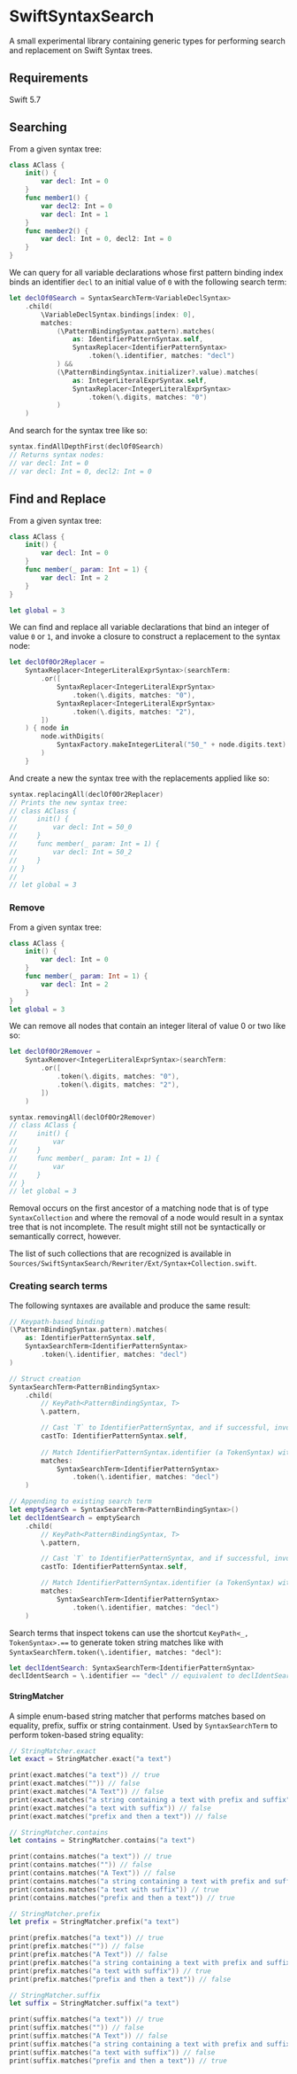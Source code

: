 # SwiftSyntaxSearch

A small experimental library containing generic types for performing search and replacement on Swift Syntax trees.

## Requirements

Swift 5.7

## Searching

From a given syntax tree:

```swift
class AClass {
    init() {
        var decl: Int = 0
    }
    func member1() {
        var decl2: Int = 0
        var decl: Int = 1
    }
    func member2() {
        var decl: Int = 0, decl2: Int = 0
    }
}
```

We can query for all variable declarations whose first pattern binding index binds an identifier `decl` to an initial value of `0` with the following search term:

```swift
let declOf0Search = SyntaxSearchTerm<VariableDeclSyntax>
    .child(
        \VariableDeclSyntax.bindings[index: 0],
        matches:
            (\PatternBindingSyntax.pattern).matches(
                as: IdentifierPatternSyntax.self,
                SyntaxReplacer<IdentifierPatternSyntax>
                    .token(\.identifier, matches: "decl")
            ) &&
            (\PatternBindingSyntax.initializer?.value).matches(
                as: IntegerLiteralExprSyntax.self,
                SyntaxReplacer<IntegerLiteralExprSyntax>
                    .token(\.digits, matches: "0")
            )
    )
```

And search for the syntax tree like so:

```swift
syntax.findAllDepthFirst(declOf0Search)
// Returns syntax nodes:
// var decl: Int = 0
// var decl: Int = 0, decl2: Int = 0
```

## Find and Replace

From a given syntax tree:

```swift
class AClass {
    init() {
        var decl: Int = 0
    }
    func member(_ param: Int = 1) {
        var decl: Int = 2
    }
}

let global = 3
```

We can find and replace all variable declarations that bind an integer of value `0` or `1`, and invoke a closure to construct a replacement to the syntax node:

```swift
let declOf0Or2Replacer =
    SyntaxReplacer<IntegerLiteralExprSyntax>(searchTerm:
        .or([
            SyntaxReplacer<IntegerLiteralExprSyntax>
                .token(\.digits, matches: "0"),
            SyntaxReplacer<IntegerLiteralExprSyntax>
                .token(\.digits, matches: "2"),
        ])
    ) { node in
        node.withDigits(
            SyntaxFactory.makeIntegerLiteral("50_" + node.digits.text)
        )
    }
```

And create a new the syntax tree with the replacements applied like so:

```swift
syntax.replacingAll(declOf0Or2Replacer)
// Prints the new syntax tree:
// class AClass {
//     init() {
//         var decl: Int = 50_0
//     }
//     func member(_ param: Int = 1) {
//         var decl: Int = 50_2
//     }
// }
// 
// let global = 3
```

### Remove

From a given syntax tree:

```swift
class AClass {
    init() {
        var decl: Int = 0
    }
    func member(_ param: Int = 1) {
        var decl: Int = 2
    }
}
let global = 3
```

We can remove all nodes that contain an integer literal of value 0 or two like so:

```swift
let declOf0Or2Remover =
    SyntaxRemover<IntegerLiteralExprSyntax>(searchTerm:
        .or([
            .token(\.digits, matches: "0"),
            .token(\.digits, matches: "2"),
        ])
    )
```

```swift
syntax.removingAll(declOf0Or2Remover)
// class AClass {
//     init() {
//         var 
//     }
//     func member(_ param: Int = 1) {
//         var 
//     }
// }
// let global = 3
```

Removal occurs on the first ancestor of a matching node that is of type `SyntaxCollection` and where the removal of a node would result in a syntax tree that is not incomplete. The result might still not be syntactically or semantically correct, however.

The list of such collections that are recognized is available in `Sources/SwiftSyntaxSearch/Rewriter/Ext/Syntax+Collection.swift`.

### Creating search terms

The following syntaxes are available and produce the same result:

```swift
// Keypath-based binding
(\PatternBindingSyntax.pattern).matches(
    as: IdentifierPatternSyntax.self,
    SyntaxSearchTerm<IdentifierPatternSyntax>
        .token(\.identifier, matches: "decl")
)

// Struct creation
SyntaxSearchTerm<PatternBindingSyntax>
    .child(
        // KeyPath<PatternBindingSyntax, T>
        \.pattern,

        // Cast `T` to IdentifierPatternSyntax, and if successful, invokes the matcher, otherwise matching fails.
        castTo: IdentifierPatternSyntax.self,
        
        // Match IdentifierPatternSyntax.identifier (a TokenSyntax) with a given StringMatcher (string literals match with `==`)
        matches:
            SyntaxSearchTerm<IdentifierPatternSyntax>
                .token(\.identifier, matches: "decl")
    )

// Appending to existing search term
let emptySearch = SyntaxSearchTerm<PatternBindingSyntax>()
let declIdentSearch = emptySearch
    .child(
        // KeyPath<PatternBindingSyntax, T>
        \.pattern,

        // Cast `T` to IdentifierPatternSyntax, and if successful, invokes the matcher, otherwise matching fails.
        castTo: IdentifierPatternSyntax.self,

        // Match IdentifierPatternSyntax.identifier (a TokenSyntax) with a given StringMatcher (string literals match with `==`)
        matches:
            SyntaxSearchTerm<IdentifierPatternSyntax>
                .token(\.identifier, matches: "decl")
    )
```

Search terms that inspect tokens can use the shortcut `KeyPath<_, TokenSyntax>.==` to generate token string matches like with `SyntaxSearchTerm.token(\.identifier, matches: "decl")`:

```swift
let declIdentSearch: SyntaxSearchTerm<IdentifierPatternSyntax>
declIdentSearch = \.identifier == "decl" // equivalent to declIdentSearch = .token(\.identifier, matches: "decl")
```

#### StringMatcher

A simple enum-based string matcher that performs matches based on equality, prefix, suffix or string containment. Used by `SyntaxSearchTerm` to perform token-based string equality:

```swift
// StringMatcher.exact
let exact = StringMatcher.exact("a text")

print(exact.matches("a text")) // true
print(exact.matches("")) // false
print(exact.matches("A Text")) // false
print(exact.matches("a string containing a text with prefix and suffix")) // false
print(exact.matches("a text with suffix")) // false
print(exact.matches("prefix and then a text")) // false

// StringMatcher.contains
let contains = StringMatcher.contains("a text")

print(contains.matches("a text")) // true
print(contains.matches("")) // false
print(contains.matches("A Text")) // false
print(contains.matches("a string containing a text with prefix and suffix")) // true
print(contains.matches("a text with suffix")) // true
print(contains.matches("prefix and then a text")) // true

// StringMatcher.prefix
let prefix = StringMatcher.prefix("a text")

print(prefix.matches("a text")) // true
print(prefix.matches("")) // false
print(prefix.matches("A Text")) // false
print(prefix.matches("a string containing a text with prefix and suffix")) // false
print(prefix.matches("a text with suffix")) // true
print(prefix.matches("prefix and then a text")) // false

// StringMatcher.suffix
let suffix = StringMatcher.suffix("a text")

print(suffix.matches("a text")) // true
print(suffix.matches("")) // false
print(suffix.matches("A Text")) // false
print(suffix.matches("a string containing a text with prefix and suffix")) // false
print(suffix.matches("a text with suffix")) // false
print(suffix.matches("prefix and then a text")) // true
```
